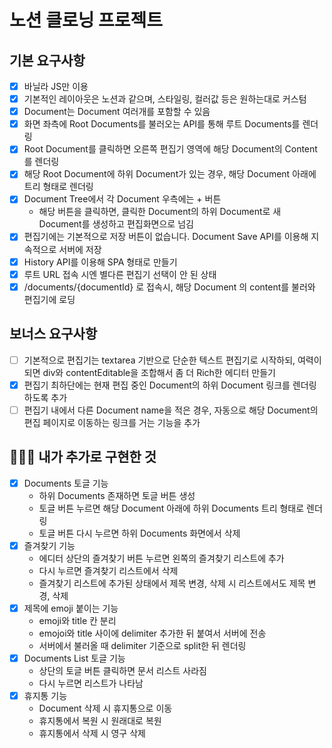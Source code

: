 # 노션 클로닝 프로젝트

## 기본 요구사항

- [x] 바닐라 JS만 이용
- [x] 기본적인 레이아웃은 노션과 같으며, 스타일링, 컬러값 등은 원하는대로 커스텀
- [x] Document는 Document 여러개를 포함할 수 있음
- [x] 화면 좌측에 Root Documents를 불러오는 API를 통해 루트 Documents를 렌더링
- [x] Root Document를 클릭하면 오른쪽 편집기 영역에 해당 Document의 Content를 렌더링
- [x] 해당 Root Document에 하위 Document가 있는 경우, 해당 Document 아래에 트리 형태로 렌더링
- [x] Document Tree에서 각 Document 우측에는 + 버튼
  - 해당 버튼을 클릭하면, 클릭한 Document의 하위 Document로 새 Document를 생성하고 편집화면으로 넘김
- [x] 편집기에는 기본적으로 저장 버튼이 없습니다. Document Save API를 이용해 지속적으로 서버에 저장
- [x] History API를 이용해 SPA 형태로 만들기
- [x] 루트 URL 접속 시엔 별다른 편집기 선택이 안 된 상태
- [x] /documents/{documentId} 로 접속시, 해당 Document 의 content를 불러와 편집기에 로딩

## 보너스 요구사항

- [ ] 기본적으로 편집기는 textarea 기반으로 단순한 텍스트 편집기로 시작하되, 여력이 되면 div와 contentEditable을 조합해서 좀 더 Rich한 에디터 만들기
- [x] 편집기 최하단에는 현재 편집 중인 Document의 하위 Document 링크를 렌더링하도록 추가
- [ ] 편집기 내에서 다른 Document name을 적은 경우, 자동으로 해당 Document의 편집 페이지로 이동하는 링크를 거는 기능을 추가

## 🙋🏻‍♀️ 내가 추가로 구현한 것

- [x] Documents 토글 기능
  - 하위 Documents 존재하면 토글 버튼 생성
  - 토글 버튼 누르면 해당 Document 아래에 하위 Documents 트리 형태로 렌더링
  - 토글 버튼 다시 누르면 하위 Documents 화면에서 삭제
- [x] 즐겨찾기 기능
  - 에디터 상단의 즐겨찾기 버튼 누르면 왼쪽의 즐겨찾기 리스트에 추가
  - 다시 누르면 즐겨찾기 리스트에서 삭제
  - 즐겨찾기 리스트에 추가된 상태에서 제목 변경, 삭제 시 리스트에서도 제목 변경, 삭제
- [x] 제목에 emoji 붙이는 기능
  - emoji와 title 칸 분리
  - emojoi와 title 사이에 delimiter 추가한 뒤 붙여서 서버에 전송
  - 서버에서 불러올 때 delimiter 기준으로 split한 뒤 렌더링
- [x] Documents List 토글 기능
  - 상단의 토글 버튼 클릭하면 문서 리스트 사라짐
  - 다시 누르면 리스트가 나타남
- [x] 휴지통 기능
  - Document 삭제 시 휴지통으로 이동
  - 휴지통에서 복원 시 원래대로 복원
  - 휴지통에서 삭제 시 영구 삭제
